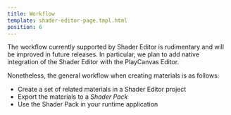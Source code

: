 ```yaml
---
title: Workflow
template: shader-editor-page.tmpl.html
position: 6
---
```


The workflow currently supported by Shader Editor is rudimentary and will be improved in future releases. In particular, we plan to add native integration of the Shader Editor with the PlayCanvas Editor.

Nonetheless, the general workflow when creating materials is as follows:
- Create a set of related materials in a Shader Editor project
- Export the materials to a *Shader Pack*
- Use the Shader Pack in your runtime application

